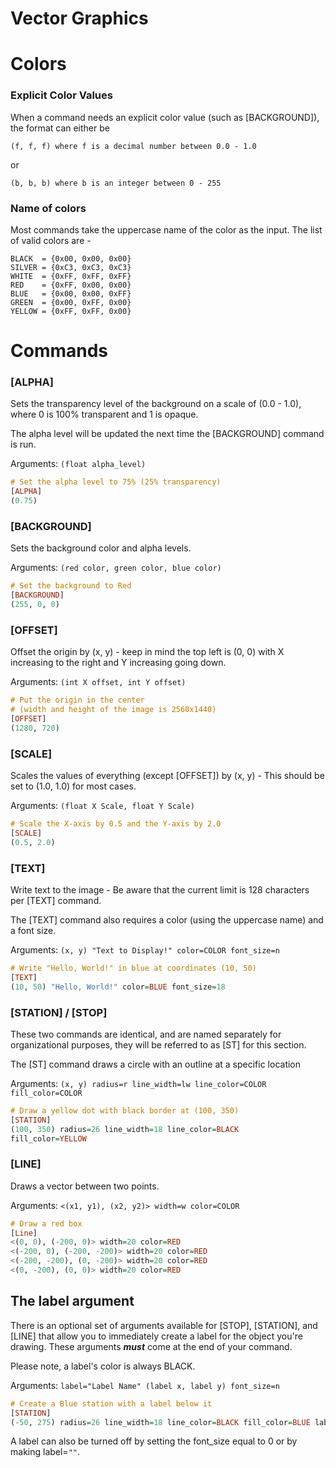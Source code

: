# Vector Graphics

# Colors
### Explicit Color Values
When a command needs an explicit color value (such as [BACKGROUND]), the format can either be 

`(f, f, f) where f is a decimal number between 0.0 - 1.0`

or

`(b, b, b) where b is an integer between 0 - 255`

### Name of colors
Most commands take the uppercase name of the color as the input. The list of valid colors are -
```
BLACK  = {0x00, 0x00, 0x00}
SILVER = {0xC3, 0xC3, 0xC3}
WHITE  = {0xFF, 0xFF, 0xFF}
RED    = {0xFF, 0x00, 0x00}
BLUE   = {0x00, 0x00, 0xFF}
GREEN  = {0x00, 0xFF, 0x00}
YELLOW = {0xFF, 0xFF, 0x00}
```


# Commands

### [ALPHA]

Sets the transparency level of the background on a scale of (0.0 - 1.0), where 0 is 100% transparent and 1 is opaque.

The alpha level will be updated the next time the [BACKGROUND] command is run.

Arguments:
`(float alpha_level)`

```hs
# Set the alpha level to 75% (25% transparency)
[ALPHA]
(0.75)
```


### [BACKGROUND]

Sets the background color and alpha levels.

Arguments:
`(red color, green color, blue color)`

```hs
# Set the background to Red
[BACKGROUND]
(255, 0, 0)
```



### [OFFSET]

Offset the origin by (x, y) - keep in mind the top left is (0, 0) with X increasing to the right and Y increasing going down.

Arguments:
`(int X offset, int Y offset)`

```hs
# Put the origin in the center
# (width and height of the image is 2560x1440)
[OFFSET]
(1280, 720)
```


### [SCALE]

Scales the values of everything (except [OFFSET]) by (x, y) - This should be set to (1.0, 1.0) for most cases.

Arguments:
`(float X Scale, float Y Scale)`

```hs
# Scale the X-axis by 0.5 and the Y-axis by 2.0
[SCALE]
(0.5, 2.0)
```


### [TEXT]

Write text to the image - Be aware that the current limit is 128 characters per [TEXT] command.

The [TEXT] command also requires a color (using the uppercase name) and a font size.

Arguments:
`(x, y) "Text to Display!" color=COLOR font_size=n`

```hs
# Write "Hello, World!" in blue at coordinates (10, 50)
[TEXT]
(10, 50) "Hello, World!" color=BLUE font_size=18
```


### [STATION] / [STOP]

These two commands are identical, and are named separately for organizational purposes, they will be referred to as [ST] for this section.

The [ST] command draws a circle with an outline at a specific location

Arguments:
`(x, y) radius=r line_width=lw line_color=COLOR fill_color=COLOR`

```hs
# Draw a yellow dot with black border at (100, 350)
[STATION]
(100, 350) radius=26 line_width=18 line_color=BLACK 
fill_color=YELLOW
```


### [LINE]

Draws a vector between two points.

Arguments:
`<(x1, y1), (x2, y2)> width=w color=COLOR`

```hs
# Draw a red box
[Line]
<(0, 0), (-200, 0)> width=20 color=RED
<(-200, 0), (-200, -200)> width=20 color=RED
<(-200, -200), (0, -200)> width=20 color=RED
<(0, -200), (0, 0)> width=20 color=RED
```


## The label argument

There is an optional set of arguments available for [STOP], [STATION], and [LINE] that allow you to immediately create a label for the object you're drawing. These arguments ***must*** come at the end of your command.

Please note, a label's color is always BLACK.

Arguments:
`label="Label Name" (label x, label y) font_size=n`

```hs
# Create a Blue station with a label below it
[STATION]
(-50, 275) radius=26 line_width=18 line_color=BLACK fill_color=BLUE label="Blue Station" (-105, 335) font_size=16
```

A label can also be turned off by setting the font_size equal to 0 or by making label=`""`.
